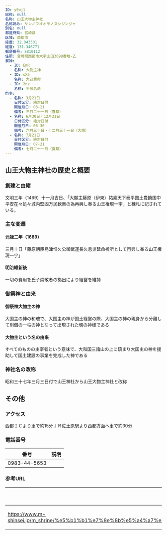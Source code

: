 ```yaml
---
ID: ySwj1
総称: null
名称: 山王大物主神社
名称読み: サンノウオオモノヌシジンジャ
別名: null
都道府県: 宮崎県
区域: 西都市
緯度: 32.043301
経度: 131.346771
郵便番号: 8810112
住所: 宮崎県西都市大字山田3698番地-乙
祭神:
  - ID: EmR
    名称: 大物主神
  - ID: sX5
    名称: 大己貴命
  - ID: 2nz
    名称: 少彦名命
祭事:
  - 名称: 3月21日
    日付区分: 絶対日付
    開催月日: 03-21
    備考: 三月二十一日（春祭）
  - 名称: 6月30日・12月31日
    日付区分: 絶対日付
    開催月日: 06-30
    備考: 六月三十日・十二月三十一日（大祓）
  - 名称: 7月21日
    日付区分: 絶対日付
    開催月日: 07-21
    備考: 七月二十一日（夏祭）
---
```


## 山王大物主神社の歴史と概要

### 創建と由緒

文明三年（1469）十一月吉日、「大願主藤原（伊東）祐堯天下泰平国土豊饒国中平安在々処々城内堅固万民歓楽の為再興し奉る山王権現一宇」と棟札に記されている。

### 主な変遷

#### 元禄二年（1689）

三月十日「藤原朝臣島津惟久公御武運長久息災延命祈所として再興し奉る山王権現一宇」

#### 明治維新後

一切の費用を氏子崇敬者の拠出により経営を維持

### 御祭神と由来

#### 御祭神大物主の神

大国主の神の和魂で、大国主の神が国土経営の際、大国主の神の現身から分離して別個の一柱の神となって出現された魂の神様である

#### 大物主という名の由来

すべてのものの主宰者という意味で、大和国三諸山の上に鎮まり大国主の神を援助して国土建設の事業を完成した神である

### 神社名の改称

昭和三十七年三月三日付で山王神社から山王大物主神社と改称

## その他

### アクセス

西都ＩＣより車で約15分ＪＲ佐土原駅より西都方面へ車で約30分

### 電話番号

| 番号         | 説明 |
| ------------ | ---- |
| 0983-44-5653 |      |

### 参考URL

| URL                                                                                                                                                                                                                              | 説明   |
| -------------------------------------------------------------------------------------------------------------------------------------------------------------------------------------------------------------------------------- | ------ |
| https://www.m-shinsei.jp/m_shrine/%e5%b1%b1%e7%8e%8b%e5%a4%a7%e7%89%a9%e4%b8%bb%e7%a5%9e%e7%a4%be%ef%bc%88%e3%81%95%e3%82%93%e3%81%ae%e3%81%86%e3%81%8a%e3%81%8a%e3%82%82%e3%81%ae%e3%81%ac%e3%81%97%e3%81%98%e3%82%93%e3%81%98/ | 神社庁 |
